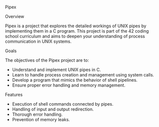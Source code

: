 Pipex

Overview

Pipex is a project that explores the detailed workings of UNIX pipes by implementing them in a C program. This project is part of the 42 coding school curriculum and aims to deepen your understanding of process communication in UNIX systems.

Goals

The objectives of the Pipex project are to:

- Understand and implement UNIX pipes in C.
- Learn to handle process creation and management using system calls.
- Develop a program that mimics the behavior of shell pipelines.
- Ensure proper error handling and memory management.

Features

- Execution of shell commands connected by pipes.
- Handling of input and output redirection.
- Thorough error handling.
- Prevention of memory leaks.
